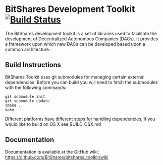BitShares Development Toolkit [![Build Status](https://travis-ci.org/vikramrajkumar/bitshares_toolkit.png)](https://travis-ci.org/vikramrajkumar/bitshares_toolkit)
===============================

The BitShares development toolkit is a set of libraries used to facilitate
the development of Decentralized Autonomous Companies (DACs).  It provides
a framework upon which new DACs can be developed based upon a common 
architecture.  

Build Instructions
------------------

BitShares Toolkit uses git submodules for managing certain external dependencies. Before
you can build you will need to fetch the submodules with the following commands:

    git submodule init
    git submodule update
    cmake .
    make

Different platforms have different steps for handling dependencies, if you 
would like to build on OS X see BUILD_OSX.md

Documentation
------------------

Documentation is available at the GitHub wiki: https://github.com/BitShares/bitshares_toolkit/wiki
